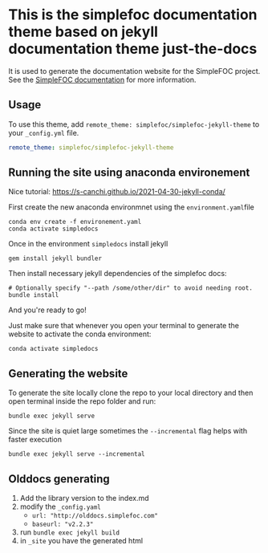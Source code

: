 # This is the simplefoc documentation theme based on jekyll documentation theme just-the-docs

It is used to generate the documentation website for the SimpleFOC project. See the [SimpleFOC documentation](https://docs.simplefoc.com) for more information.

## Usage

To use this theme, add `remote_theme: simplefoc/simplefoc-jekyll-theme` to your `_config.yml` file.

```yaml
remote_theme: simplefoc/simplefoc-jekyll-theme
```

## Running the site using anaconda environement

Nice tutorial: https://s-canchi.github.io/2021-04-30-jekyll-conda/

First create the new anaconda environmnet using the `environment.yaml`file

```
conda env create -f environement.yaml
conda activate simpledocs
```

Once in the environment `simpledocs` install jekyll

```
gem install jekyll bundler
```

Then install necessary jekyll dependencies of the simplefoc docs:

```
# Optionally specify "--path /some/other/dir" to avoid needing root.
bundle install
```

And you're ready to go!

Just make sure that whenever you open your terminal to generate the website to activate the conda environment:
```
conda activate simpledocs
```

## Generating the website

To generate the site locally clone the repo to your local directory and then open terminal inside the repo folder and run:

```
bundle exec jekyll serve
```

Since the site is quiet large sometimes the `--incremental` flag helps with faster execution

```
bundle exec jekyll serve --incremental
```

## Olddocs generating 

1) Add the library version to the index.md 
2) modify the `_config.yaml`
    - `url: "http://olddocs.simplefoc.com" `
    - `baseurl: "v2.2.3"`  
3) run `bundle exec jekyll build`
4) in `_site` you have the generated html
